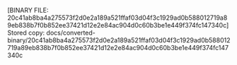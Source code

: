 [BINARY FILE: 20c41ab8ba4a275573f2d0e2a189a521ffaf03d04f3c1929ad0b588012719a89eb838b7f0b852ee37421d12e2e84ac904d0c60b3be1e449f374fc147340c]
Stored copy: docs/converted-binary/20c41ab8ba4a275573f2d0e2a189a521ffaf03d04f3c1929ad0b588012719a89eb838b7f0b852ee37421d12e2e84ac904d0c60b3be1e449f374fc147340c
